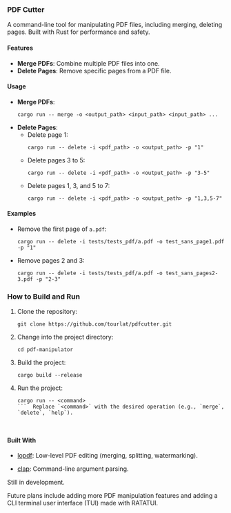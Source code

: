 ### PDF Cutter

A command-line tool for manipulating PDF files, including merging, deleting pages. Built with Rust for performance and safety.

#### Features

- **Merge PDFs**: Combine multiple PDF files into one.
- **Delete Pages**: Remove specific pages from a PDF file.

#### Usage
- **Merge PDFs**:
  ```
  cargo run -- merge -o <output_path> <input_path> <input_path> ...
  ```
- **Delete Pages**:
    - Delete page 1:
        ```
        cargo run -- delete -i <pdf_path> -o <output_path> -p "1"
        ```
    - Delete pages 3 to 5:
        ```
        cargo run -- delete -i <pdf_path> -o <output_path> -p "3-5"
        ```
    - Delete pages 1, 3, and 5 to 7:
        ```
        cargo run -- delete -i <pdf_path> -o <output_path> -p "1,3,5-7"

        ```
#### Examples

- Remove the first page of `a.pdf`:
  ```
  cargo run -- delete -i tests/tests_pdf/a.pdf -o test_sans_page1.pdf -p "1"
  ```
- Remove pages 2 and 3:
  ```
  cargo run -- delete -i tests/tests_pdf/a.pdf -o test_sans_pages2-3.pdf -p "2-3"
  ```


### How to Build and Run

1. Clone the repository:
   ```
   git clone https://github.com/tourlat/pdfcutter.git
   ```
2. Change into the project directory:
   ```
   cd pdf-manipulator
   ```
3. Build the project:
   ```
   cargo build --release
   ```
4. Run the project:
   ```
   cargo run -- <command>
   ```  Replace `<command>` with the desired operation (e.g., `merge`, `delete`, `help`).



#### Built With

- [lopdf](https://crates.io/crates/lopdf): Low-level PDF editing (merging, splitting, watermarking).

- [clap](https://crates.io/crates/clap): Command-line argument parsing.


Still in development. 

Future plans include adding more PDF manipulation features and adding a CLI terminal user interface (TUI) made with RATATUI.